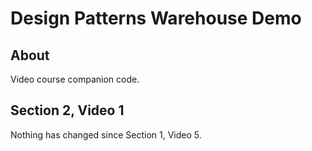 # Design Patterns Warehouse Demo

## About

Video course companion code.

## Section 2, Video 1

Nothing has changed since Section 1, Video 5.
